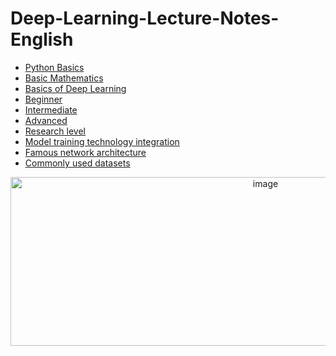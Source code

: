 # Deep-Learning-Lecture-Notes-English
- [Python Basics](https://github.com/pengsihua2023/Deep-Learning-Lecture-Notes-English/tree/main/01.%20Python%20Basics)
- [Basic Mathematics](https://github.com/pengsihua2023/Deep-Learning-Lecture-Notes-English/tree/main/02.%20Basic%20Mathematics)
- [Basics of Deep Learning](https://github.com/pengsihua2023/Deep-Learning-Lecture-Notes-English/tree/main/03.%20Basics%20of%20Deep%20Learning)
- [Beginner](https://github.com/pengsihua2023/Deep-Learning-Lecture-Notes-English/tree/main/04.%20Beginner)    
- [Intermediate](https://github.com/pengsihua2023/Deep-Learning-Lecture-Notes-English/tree/main/05.%20Intermediate)     
- [Advanced](https://github.com/pengsihua2023/Deep-Learning-Lecture-Notes-English/tree/main/06.%20Advanced)    
- [Research level](https://github.com/pengsihua2023/Deep-Learning-Lecture-Notes-English/tree/main/07.%20Research%20Level)
- [Model training technology integration](https://github.com/pengsihua2023/Deep-Learning-Lecture-Notes-English/tree/main/08.%20Model%20training%20technology%20integration)
- [Famous network architecture](https://github.com/pengsihua2023/Deep-Learning-Lecture-Notes-English/tree/main/09.%20Famous%20Network%20Architecture)
- [Commonly used datasets](https://github.com/pengsihua2023/Deep-Learning-Lecture-Notes-English/tree/main/10.%20Commonly%20used%20datasets)
<div align="center">
<img width="800" height="270" alt="image" src="https://github.com/user-attachments/assets/b55e4c9a-d57b-4e01-b577-182539d41bd1" />
</div>
